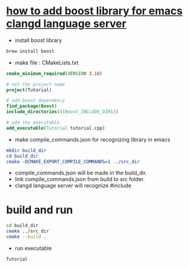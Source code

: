 # [how to add boost library for emacs clangd language server](https://cmake.org/cmake/help/latest/guide/tutorial/A%20Basic%20Starting%20Point.html) 
* install boost library

``` sh
brew install boost
```

* make file : CMakeLists.txt

``` cmake
cmake_minimum_required(VERSION 3.10)

# set the project name
project(Tutorial)

# add boost dependency
find_package(Boost)
include_directories(${Boost_INCLUDE_DIRS})

# add the executable
add_executable(Tutorial tutorial.cpp)
```

* make compile_commands.json for recognizing library in emacs 

``` cmake
mkdir build_dir
cd build_dir
cmake -DCMAKE_EXPORT_COMPILE_COMMANDS=1 ../src_dir
```

* compile_commands.json will be made in the build\_dir.
* link compile_commands.json from build to src folder.
* clangd language server will recognize #include <boost>


# build and run

``` sh
cd build_dir
cmake ../src_dir
cmake --build .
```
* run executable

``` sh
Tutorial
```

